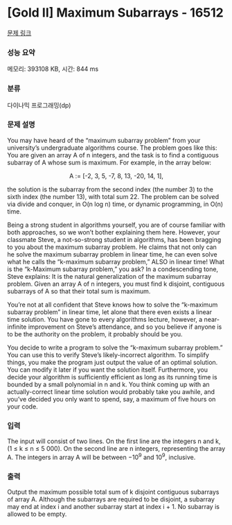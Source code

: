 # [Gold II] Maximum Subarrays - 16512 

[문제 링크](https://www.acmicpc.net/problem/16512) 

### 성능 요약

메모리: 393108 KB, 시간: 844 ms

### 분류

다이나믹 프로그래밍(dp)

### 문제 설명

<p>You may have heard of the “maximum subarray problem” from your university’s undergraduate algorithms course. The problem goes like this: You are given an array A of n integers, and the task is to find a contiguous subarray of A whose sum is maximum. For example, in the array below:</p>

<p style="text-align: center;">A := [-2, 3, 5, -7, 8, 13, -20, 14, 1],</p>

<p>the solution is the subarray from the second index (the number 3) to the sixth index (the number 13), with total sum 22. The problem can be solved via divide and conquer, in O(n log n) time, or dynamic programming, in O(n) time.</p>

<p>Being a strong student in algorithms yourself, you are of course familiar with both approaches, so we won’t bother explaining them here. However, your classmate Steve, a not-so-strong student in algorithms, has been bragging to you about the maximum subarray problem. He claims that not only can he solve the maximum subarray problem in linear time, he can even solve what he calls the “k-maximum subarray problem,” ALSO in linear time! What is the “k-Maximum subarray problem,” you ask? In a condescending tone, Steve explains: It is the natural generalization of the maximum subarray problem. Given an array A of n integers, you must find k disjoint, contiguous subarrays of A so that their total sum is maximum.</p>

<p>You’re not at all confident that Steve knows how to solve the “k-maximum subarray problem” in linear time, let alone that there even exists a linear time solution. You have gone to every algorithms lecture, however, a near-infinite improvement on Steve’s attendance, and so you believe if anyone is to be the authority on the problem, it probably should be you.</p>

<p>You decide to write a program to solve the “k-maximum subarray problem.” You can use this to verify Steve’s likely-incorrect algorithm. To simplify things, you make the program just output the value of an optimal solution. You can modify it later if you want the solution itself. Furthermore, you decide your algorithm is sufficiently efficient as long as its running time is bounded by a small polynomial in n and k. You think coming up with an actually-correct linear time solution would probably take you awhile, and you’ve decided you only want to spend, say, a maximum of five hours on your code.</p>

### 입력 

 <p>The input will consist of two lines. On the first line are the integers n and k, (1 ≤ k ≤ n ≤ 5 000). On the second line are n integers, representing the array A. The integers in array A will be between −10<sup>9</sup> and 10<sup>9</sup>, inclusive.</p>

### 출력 

 <p>Output the maximum possible total sum of k disjoint contiguous subarrays of array A. Although the subarrays are required to be disjoint, a subarray may end at index i and another subarray start at index i + 1. No subarray is allowed to be empty.</p>

